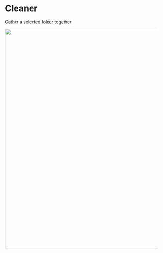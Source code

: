 # Cleaner
Gather a selected folder together


<img src="https://i.giphy.com/media/v1.Y2lkPTc5MGI3NjExdm1rcGdidmNhc3M3emh2cDc4NndqN3d2NnFjMm5pdWVpMzh5Y2ZwMiZlcD12MV9pbnRlcm5hbF9naWZfYnlfaWQmY3Q9Zw/AGncAQw7ux2Ab6EUGB/giphy.gif" width="1280" height="720" />
